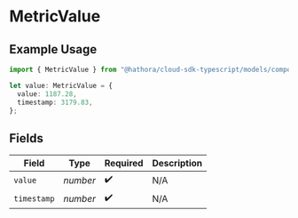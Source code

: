 # MetricValue

## Example Usage

```typescript
import { MetricValue } from "@hathora/cloud-sdk-typescript/models/components";

let value: MetricValue = {
  value: 1187.28,
  timestamp: 3179.83,
};
```

## Fields

| Field              | Type               | Required           | Description        |
| ------------------ | ------------------ | ------------------ | ------------------ |
| `value`            | *number*           | :heavy_check_mark: | N/A                |
| `timestamp`        | *number*           | :heavy_check_mark: | N/A                |